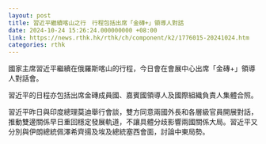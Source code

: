 ```yaml
---
layout: post
title: 習近平繼續喀山之行　行程包括出席「金磚+」領導人對話
date: 2024-10-24 15:26:24.000000000 +08:00
link: https://news.rthk.hk/rthk/ch/component/k2/1776015-20241024.htm
categories: rthk
---
```


國家主席習近平繼續在俄羅斯喀山的行程，今日會在會展中心出席「金磚+」領導人對話會。

習近平的日程亦包括出席金磚成員國、嘉賓國領導人及國際組織負責人集體合照。

習近平昨日與印度總理莫迪舉行會談，雙方同意兩國外長和各層級官員開展對話，推動雙邊關係早日重回穩定發展軌道，不讓具體分歧影響兩國關係大局。習近平又分別與伊朗總統佩澤希齊揚及埃及總統塞西會面，討論中東局勢。
